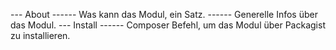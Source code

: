 --- About
------ Was kann das Modul, ein Satz.
------ Generelle Infos über das Modul.
--- Install
------ Composer Befehl, um das Modul über Packagist zu installieren.
